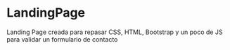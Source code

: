 # LandingPage
Landing Page creada para repasar CSS, HTML, Bootstrap y un poco de JS para validar un formulario de contacto
